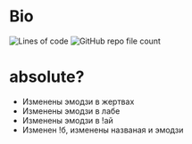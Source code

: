 <h1>Bio</h1>

<p align="left">
<img alt="Lines of code" src="https://img.shields.io/tokei/lines/github/kawasaji/bio?color=green&logo=backstage">
<img alt="GitHub repo file count" src="https://img.shields.io/github/directory-file-count/kawasaji/bio">
</p>

<h1 style="font-weight: bold">
    absolute?
</h1>

- Изменены эмодзи в жертвах
- Изменены эмодзи в лабе
- Изменены эмодзи в !ай
- Изменен !б, изменены названая и эмодзи
